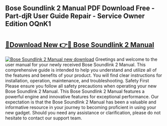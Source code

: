 ## Bose Soundlink 2 Manual PDF Download Free - Part-djR User Guide Repair - Service Owner Edition OQnK1

# <h2><a href="http://bc42600.oget.top/?id=Bose+Soundlink+2+Manual">🔗Download New 👉🔴 Bose Soundlink 2 Manual</a></h2>

[![Bose Soundlink 2 Manual new download](https://i.imgur.com/5g1atiW.png)](http://bc42600.oget.top/?id=Bose+Soundlink+2+Manual)
Greetings and welcome to the user manual for your newly received Bose Soundlink 2 Manual. This comprehensive guide is intended to help you understand and utilize all of the features and benefits of your product. You will find clear instructions for installation, operation, maintenance, and troubleshooting. Safety First Please ensure you follow all safety precautions when operating your new Bose Soundlink 2 Manual. This Bose Soundlink 2 Manual features a powerful engine and innovative features for exceptional performance. Our expectation is that the Bose Soundlink 2 Manual has been a valuable and informative resource in your journey to becoming proficient in using your new gadget. Should you need any assistance or clarification, please do not hesitate to contact our support team.
